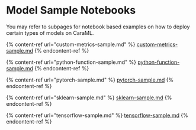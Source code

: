# Model Sample Notebooks

You may refer to subpages for notebook based examples on how to deploy certain types of models on CaraML.

{% content-ref url="custom-metrics-sample.md" %}
[custom-metrics-sample.md](custom-metrics-sample.md)
{% endcontent-ref %}

{% content-ref url="python-function-sample.md" %}
[python-function-sample.md](python-function-sample.md)
{% endcontent-ref %}

{% content-ref url="pytorch-sample.md" %}
[pytorch-sample.md](pytorch-sample.md)
{% endcontent-ref %}

{% content-ref url="sklearn-sample.md" %}
[sklearn-sample.md](sklearn-sample.md)
{% endcontent-ref %}

{% content-ref url="tensorflow-sample.md" %}
[tensorflow-sample.md](tensorflow-sample.md)
{% endcontent-ref %}
